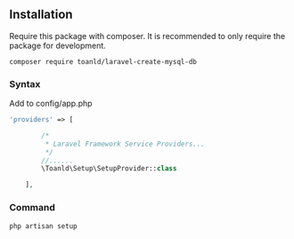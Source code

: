 ## Installation

Require this package with composer. It is recommended to only require the package for development.

```shell
composer require toanld/laravel-create-mysql-db
```

### Syntax
Add to config/app.php 
```php
'providers' => [

        /*
         * Laravel Framework Service Providers...
         */
        //......
        \Toanld\Setup\SetupProvider::class

    ],
```

### Command

```shell
php artisan setup
```

